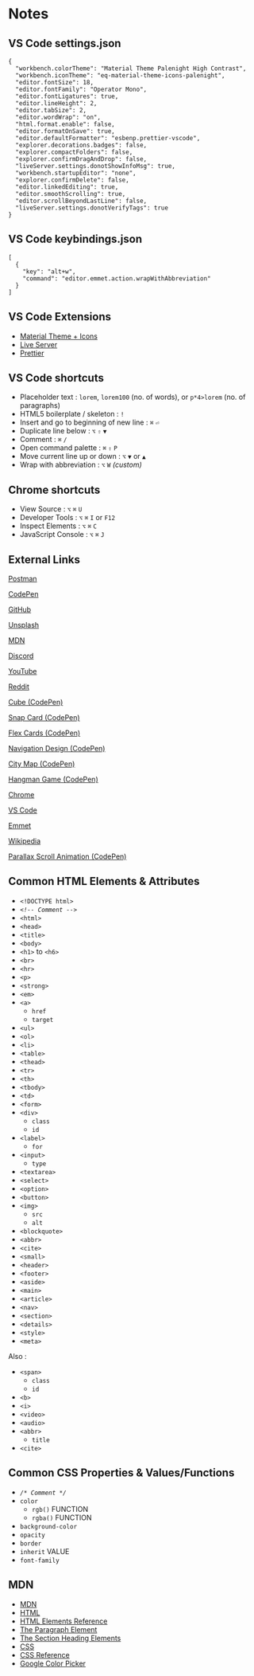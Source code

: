 # Notes

## VS Code settings.json
```
{
  "workbench.colorTheme": "Material Theme Palenight High Contrast",
  "workbench.iconTheme": "eq-material-theme-icons-palenight",
  "editor.fontSize": 18,
  "editor.fontFamily": "Operator Mono",
  "editor.fontLigatures": true,
  "editor.lineHeight": 2,
  "editor.tabSize": 2,
  "editor.wordWrap": "on",
  "html.format.enable": false,
  "editor.formatOnSave": true,
  "editor.defaultFormatter": "esbenp.prettier-vscode",
  "explorer.decorations.badges": false,
  "explorer.compactFolders": false,
  "explorer.confirmDragAndDrop": false,
  "liveServer.settings.donotShowInfoMsg": true,
  "workbench.startupEditor": "none",
  "explorer.confirmDelete": false,
  "editor.linkedEditing": true,
  "editor.smoothScrolling": true,
  "editor.scrollBeyondLastLine": false,
  "liveServer.settings.donotVerifyTags": true
}
```

## VS Code keybindings.json

```
[
  {
    "key": "alt+w",
    "command": "editor.emmet.action.wrapWithAbbreviation"
  }
]
```

## VS Code Extensions

- [Material Theme + Icons](https://material-theme-website.vercel.app)
- [Live Server](https://ritwickdey.github.io/vscode-live-server)
- [Prettier](https://prettier.io)

## VS Code shortcuts

- Placeholder text : `lorem`, `lorem100` (no. of words), or `p*4>lorem` (no. of paragraphs)
- HTML5 boilerplate / skeleton : `!`
- Insert and go to beginning of new line : `⌘` `⏎`
- Duplicate line below : `⌥` `⇧` `▼`
- Comment : `⌘` `/`
- Open command palette : `⌘` `⇧` `P`
- Move current line up or down : `⌥` `▼` or `▲`
- Wrap with abbreviation : `⌥` `W` *(custom)*

## Chrome shortcuts

- View Source : `⌥` `⌘` `U`
- Developer Tools : `⌥` `⌘` `I` or `F12`
- Inspect Elements : `⌥` `⌘` `C`
- JavaScript Console : `⌥` `⌘` `J`

## External Links

[Postman](https://postman.com)

[CodePen](https://codepen.com)

[GitHub](https://github.com)

[Unsplash](https://unsplash.com)

[MDN](https://developer.mozilla.org)

[Discord](https://discord.gg/NXZUVuFUjB)

[YouTube](https://youtube.com/@ColtSteeleCode)

[Reddit](https://reddit.com)

[Cube (CodePen)](https://codepen.io/bsehovac/pen/EMyWVv)

[Snap Card (CodePen)](https://codepen.io/josfabre/pen/poZdJga)

[Flex Cards (CodePen)](https://codepen.io/z-/pen/OBPJKK)

[Navigation Design (CodePen)](https://codepen.io/Saramazal/pen/LYyywNb)

[City Map (CodePen)](https://codepen.io/jesperkc/pen/poZaxgN)

[Hangman Game (CodePen)](https://codepen.io/cathydutton/pen/JjpxMm)

[Chrome](https://google.com/chrome)

[VS Code](https://code.visualstudio.com)

[Emmet](https://emmet.io)

[Wikipedia](https://wikipedia.org)

[Parallax Scroll Animation (CodePen)](https://codepen.io/isladjan/pen/abdyPBw)

## Common HTML Elements & Attributes

- `<!DOCTYPE html>`
- *`<!-- Comment -->`*
- `<html>`
- `<head>`
- `<title>`
- `<body>`
- `<h1>` to `<h6>`
- `<br>`
- `<hr>`
- `<p>`
- `<strong>`
- `<em>`
- `<a>`
  - `href`
  - `target`
- `<ul>`
- `<ol>`
- `<li>`
- `<table>`
- `<thead>`
- `<tr>`
- `<th>`
- `<tbody>`
- `<td>`
- `<form>`
- `<div>`
  - `class`
  - `id`
- `<label>`
  - `for`
- `<input>`
  - `type`
- `<textarea>`
- `<select>`
- `<option>`
- `<button>`
- `<img>`
  - `src`
  - `alt`
- `<blockquote>`
- `<abbr>`
- `<cite>`
- `<small>`
- `<header>`
- `<footer>`
- `<aside>`
- `<main>`
- `<article>`
- `<nav>`
- `<section>`
- `<details>`
- `<style>`
- `<meta>`

Also :

- `<span>`
  - `class`
  - `id`
- `<b>`
- `<i>`
- `<video>`
- `<audio>`
- `<abbr>`
  - `title`
- `<cite>`

## Common CSS Properties & Values/Functions

- *`/* Comment */`*
- `color`
  - `rgb()` FUNCTION
  - `rgba()` FUNCTION
- `background-color`
- `opacity`
- `border`
- `inherit` VALUE
- `font-family`

## MDN

- [MDN](https://developer.mozilla.org)
- [HTML](https://developer.mozilla.org/en-US/docs/Web/HTML)
- [HTML Elements Reference](https://developer.mozilla.org/en-US/docs/Web/HTML/Element)
- [The Paragraph Element](https://developer.mozilla.org/en-US/docs/Web/HTML/Element/p)
- [The Section Heading Elements](https://developer.mozilla.org/en-US/docs/Web/HTML/Element/Heading_Elements)
- [CSS](https://developer.mozilla.org/en-US/docs/Web/CSS)
- [CSS Reference](https://developer.mozilla.org/en-US/docs/Web/CSS/Reference)
- [Google Color Picker](https://g.co/kgs/jxq4ey)
